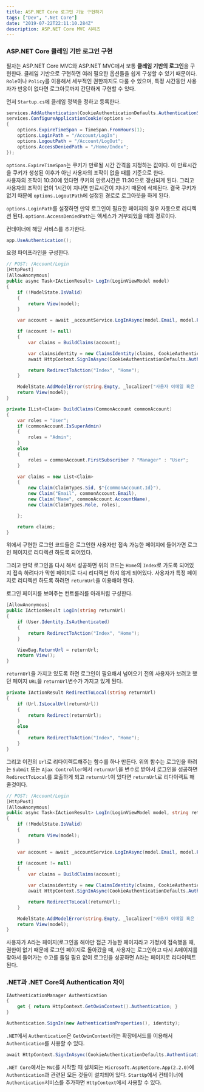```yaml
---
title: ASP.NET Core 로그인 기능 구현하기
tags: ["Dev", ".Net Core"]
date: "2019-07-22T22:11:10.284Z"
description: ASP.NET Core MVC 시리즈
---
```


### ASP.NET Core 클레임 기반 로그인 구현

필자는 ASP.NET Core MVC와 ASP.NET MVC에서 보통 **클레임 기반의 로그인**을 구현한다. 클레임 기반으로 구현하면 여러 필요한 옵션들을 쉽게 구성할 수 있기 때문이다. `Role`이나 `Policy`를 이용해서 세부적인 권한까지도 다룰 수 있으며, 특정 시간동안 사용자가 반응이 없다면 로그아웃까지 간단하게 구현할 수 있다.

먼저 `Startup.cs`에 클레임 정책을 정하고 등록한다.

```csharp
services.AddAuthentication(CookieAuthenticationDefaults.AuthenticationScheme).AddCookie();
services.ConfigureApplicationCookie(options =>
{
    options.ExpireTimeSpan = TimeSpan.FromHours(1);
    options.LoginPath = "/Account/LogIn";
    options.LogoutPath = "/Account/LogOut";
    options.AccessDeniedPath = "/Home/Index";
});
```

```options.ExpireTimeSpan```는 쿠키가 만료될 시간 간격을 지정하는 값이다. 이 만료시간을 쿠키가 생성된 이후가 아닌 사용자의 조작이 없을 때를 기준으로 한다.\
사용자의 조작이 10:30에 있다면 쿠키의 만료시간은 11:30으로 갱신되게 된다. 그리고 사용자의 조작이 없이 1시간이 지나면 만료시간이 지나기 때문에 삭제된다. 결국 쿠키가 없기 때문에 ```options.LogoutPath```에 설정된 경로로 로그아웃을 하게 된다.

```options.LoginPath```를 설정하면 만약 로그인이 필요한 페이지의 경우 자동으로 리디렉션 된다. ```options.AccessDeniedPath```는 엑세스가 거부되었을 때의 경로이다.

컨테이너에 해당 서비스를 추가한다.

```csharp
app.UseAuthentication();
```

요청 파이프라인을 구성한다.

```csharp
// POST: /Account/Login
[HttpPost]
[AllowAnonymous]
public async Task<IActionResult> LogIn(LoginViewModel model)
{
    if (!ModelState.IsValid)
    {
        return View(model);
    }

    var account = await _accountService.LogInAsync(model.Email, model.Password);

    if (account != null)
    {
        var claims = BuildClaims(account);

        var claimsidentity = new ClaimsIdentity(claims, CookieAuthenticationDefaults.AuthenticationScheme);
        await HttpContext.SignInAsync(CookieAuthenticationDefaults.AuthenticationScheme, new ClaimsPrincipal(claimsidentity));

        return RedirectToAction("Index", "Home");
    }

    ModelState.AddModelError(string.Empty, _localizer["사용자 이메일 혹은 비밀번호가 올바르지 않습니다."]);
    return View(model);
}
```

```csharp
private IList<Claim> BuildClaims(CommonAccount commonAccount)
{
    var roles = "User";
    if (commonAccount.IsSuperAdmin)
    {
        roles = "Admin";
    }
    else
    {
        roles = commonAccount.FirstSubscriber ? "Manager" : "User";
    }

    var claims = new List<Claim>
    {
        new Claim(ClaimTypes.Sid, $"{commonAccount.Id}"),
        new Claim("Email", commonAccount.Email),
        new Claim("Name", commonAccount.AccountName),
        new Claim(ClaimTypes.Role, roles),

    };

    return claims;
}
```

위에서 구현한 로그인 코드들은 로그인한 사용자만 접속 가능한 페이지에 들어가면 로그인 페이지로 리디렉션 하도록 되어있다.

그러고 만약 로그인을 다시 해서 성공하면 위의 코드는 `Home`의 `Index`로 가도록 되어있지 접속 하려다가 막힌 페이지로 다시 리디렉션 하지 않게 되어있다.
사용자가 특정 페이지로 리디렉션 하도록 하려면 `returnUrl`을 이용해야 한다.

로그인 페이지를 보여주는 컨트롤러를 아래처럼 구성한다.

```csharp
[AllowAnonymous]
public IActionResult LogIn(string returnUrl)
{
    if (User.Identity.IsAuthenticated)
    {
        return RedirectToAction("Index", "Home");
    }

    ViewBag.ReturnUrl = returnUrl;
    return View();
}
```

`returnUrl`을 가지고 있도록 하면 로그인이 필요해서 넘어오기 전의 사용자가 보려고 했던 페이지 `URL`을 `returnUrl`변수가 가지고 있게 된다.

```csharp
private IActionResult RedirectToLocal(string returnUrl)
{
    if (Url.IsLocalUrl(returnUrl))
    {
        return Redirect(returnUrl);
    }
    else
    {
        return RedirectToAction("Index", "Home");
    }
}
```

그리고 이전의 `Url`로 리다이렉트해주는 함수를 하나 만든다. 위의 함수는 로그인을 하려는 `Submit` 또는 `Ajax Controller`에서 `returnUrl`을 변수로 받아서 로그인을 성공하면 `RedirectToLocal`를 호출하게 되고 `returnUrl`이 있다면 `returnUrl`로 리다이렉트 해줄것이다.

```csharp
// POST: /Account/Login
[HttpPost]
[AllowAnonymous]
public async Task<IActionResult> LogIn(LoginViewModel model, string returnUrl)
{
    if (!ModelState.IsValid)
    {
        return View(model);
    }

    var account = await _accountService.LogInAsync(model.Email, model.Password);

    if (account != null)
    {
        var claims = BuildClaims(account);

        var claimsidentity = new ClaimsIdentity(claims, CookieAuthenticationDefaults.AuthenticationScheme);
        await HttpContext.SignInAsync(CookieAuthenticationDefaults.AuthenticationScheme, new ClaimsPrincipal(claimsidentity));

        return RedirectToLocal(returnUrl);
    }

    ModelState.AddModelError(string.Empty, _localizer["사용자 이메일 혹은 비밀번호가 올바르지 않습니다."]);
    return View(model);
}
```

사용자가 A라는 페이지(로그인을 해야만 접근 가능한 페이지라고 가정)에 접속했을 때, 권한이 없기 때문에 로그인 페이지로 돌아갔을 때, 사용자는 로그인하고 다시 A페이지를 찾아서 들어가는 수고를 들일 필요 없이 로그인을 성공하면 A라는 페이지로 리다이렉트 된다.

### .NET과 .NET Core의 Authentication 차이

```csharp
IAuthenticationManager Authentication
{
    get { return HttpContext.GetOwinContext().Authentication; }
}

Authentication.SignIn(new AuthenticationProperties(), identity);
```

`.NET`에서 `Authentication`은 `GetOwinContext`라는 확장메서드를 이용해서 `Authentication`를 사용할 수 있다.

```csharp
await HttpContext.SignInAsync(CookieAuthenticationDefaults.AuthenticationScheme, new ClaimsPrincipal(claimsIdentity));
```

`.NET Core`에서는 `MVC`를 시작할 때 설치되는 `Microsoft.AspNetCore.App(2.2.0)`에 `Authentication`과 관련된 모든 것들이 설치되어 있다.
`StartUp`에서 컨테이너에 `Authentication`서비스를 추가하면 `HttpContext`에서 사용할 수 있다.

